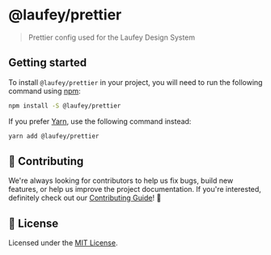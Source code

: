 # @laufey/prettier

> Prettier config used for the Laufey Design System

## Getting started

To install `@laufey/prettier` in your project, you will need to run the
following command using [npm](https://www.npmjs.com/):

```bash
npm install -S @laufey/prettier
```

If you prefer [Yarn](https://yarnpkg.com/en/), use the following command
instead:

```bash
yarn add @laufey/prettier
```

## 🙌 Contributing

We're always looking for contributors to help us fix bugs, build new features,
or help us improve the project documentation. If you're interested, definitely
check out our [Contributing Guide](/.github/CONTRIBUTING.md)! 👀

## 📝 License

Licensed under the [MIT License](/LICENSE).
